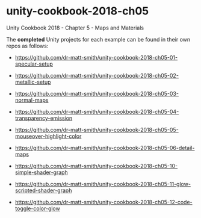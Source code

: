 # unity-cookbook-2018-ch05
Unity Cookbook 2018 - Chapter 5 - Maps and Materials

The **completed** Unity projects for each example can be found in their own repos as follows:

- https://github.com/dr-matt-smith/unity-cookbook-2018-ch05-01-specular-setup

- https://github.com/dr-matt-smith/unity-cookbook-2018-ch05-02-metallic-setup

- https://github.com/dr-matt-smith/unity-cookbook-2018-ch05-03-normal-maps

- https://github.com/dr-matt-smith/unity-cookbook-2018-ch05-04-transparency-emission

- https://github.com/dr-matt-smith/unity-cookbook-2018-ch05-05-mouseover-highlight-color

- https://github.com/dr-matt-smith/unity-cookbook-2018-ch05-06-detail-maps


- https://github.com/dr-matt-smith/unity-cookbook-2018-ch05-10-simple-shader-graph

- https://github.com/dr-matt-smith/unity-cookbook-2018-ch05-11-glow-scripted-shader-graph

- https://github.com/dr-matt-smith/unity-cookbook-2018-ch05-12-code-toggle-color-glow

